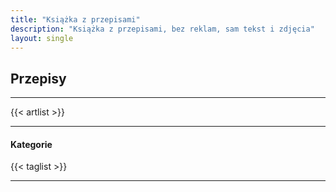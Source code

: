 ```yaml
---
title: "Książka z przepisami"
description: "Książka z przepisami, bez reklam, sam tekst i zdjęcia"
layout: single
---
```


## Przepisy

---

{{< artlist >}}

---

#### Kategorie

{{< taglist >}}

---

